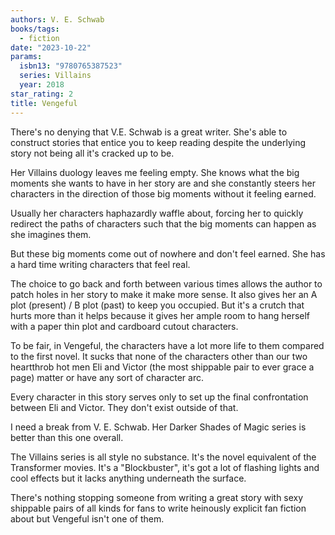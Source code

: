 ```yaml
---
authors: V. E. Schwab
books/tags:
  - fiction
date: "2023-10-22"
params:
  isbn13: "9780765387523"
  series: Villains
  year: 2018
star_rating: 2
title: Vengeful
---
```


There's no denying that V.E. Schwab is a great writer. She's able to construct stories that entice you to keep reading despite the underlying story not being all it's cracked up to be.

Her Villains duology leaves me feeling empty. She knows what the big moments she wants to have in her story are and she constantly steers her characters in the direction of those big moments without it feeling earned.

<!--more-->

Usually her characters haphazardly waffle about, forcing her to quickly redirect the paths of characters such that the big moments can happen as she imagines them.

But these big moments come out of nowhere and don't feel earned. She has a hard time writing characters that feel real.

The choice to go back and forth between various times allows the author to patch holes in her story to make it make more sense. It also gives her an A plot (present) / B plot (past) to keep you occupied. But it's a crutch that hurts more than it helps because it gives her ample room to hang herself with a paper thin plot and cardboard cutout characters.

To be fair, in Vengeful, the characters have a lot more life to them compared to the first novel. It sucks that none of the characters other than our two heartthrob hot men Eli and Victor (the most shippable pair to ever grace a page) matter or have any sort of character arc.

Every character in this story serves only to set up the final confrontation between Eli and Victor. They don't exist outside of that.

I need a break from V. E. Schwab. Her Darker Shades of Magic series is better than this one overall.

The Villains series is all style no substance. It's the novel equivalent of the Transformer movies. It's a "Blockbuster", it's got a lot of flashing lights and cool effects but it lacks anything underneath the surface.

There's nothing stopping someone from writing a great story with sexy shippable pairs of all kinds for fans to write heinously explicit fan fiction about but Vengeful isn't one of them.
